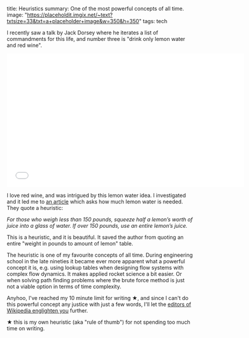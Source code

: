 title: Heuristics
summary: One of the most powerful concepts of all time.
image: "https://placeholdit.imgix.net/~text?txtsize=33&txt=a+placeholder+image&w=350&h=350"
tags: tech

I recently saw a talk by Jack Dorsey where he iterates a list of commandments for this life, and number three is "drink only lemon water and red wine".

<iframe width="640" height="360" src="//www.youtube.com/embed/wEQawgkCMOU?feature=player_detailpage&start=1220" frameborder="0" allowfullscreen></iframe>

I love red wine, and was intrigued by this lemon water idea. I investigated and it led me to [an article](http://www.lifehack.org/articles/lifestyle/11-benefits-lemon-water-you-didnt-know-about.html) which asks how much lemon water is needed. They quote a heuristic:

*For those who weigh less than 150 pounds, squeeze half a lemon’s worth of juice into a glass of water. If over 150 pounds, use an entire lemon’s juice.*

This is a heuristic, and it is beautiful. It saved the author from quoting an entire "weight in pounds to amount of lemon" table.

The heuristic is one of my favourite concepts of all time. During engineering school in the late nineties it became ever more apparent what a powerful concept it is, e.g. using lookup tables when designing flow systems with complex flow dynamics. It makes applied rocket science a bit easier. Or when solving path finding problems where the brute force method is just not a viable option in terms of time complexity.

Anyhoo, I've reached my 10 minute limit for writing ★, and since I can't do this powerful concept any justice with just a few words, I'll let the [editors of Wikipedia englighten you](http://en.wikipedia.org/wiki/Heuristic) further.

★ this is my own heuristic (aka "rule of thumb") for not spending too much time on writing.
